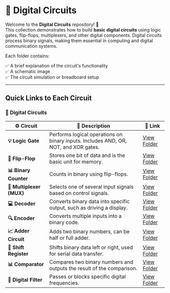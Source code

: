 # 🔌 Digital Circuits

Welcome to the **Digital Circuits** repository! 🎉  
This collection demonstrates how to build **basic digital circuits** using logic gates, flip-flops, multiplexers, and other digital components. Digital circuits process binary signals, making them essential in computing and digital communication systems.

Each folder contains:

✅ A brief explanation of the circuit's functionality  
✅ A schematic image  
✅ The circuit simulation or breadboard setup  

---

## Quick Links to Each Circuit

### 🔹 **Digital Circuits**  

| ⚙️ Circuit                     | 📜 Description                                                                   | 🔗 Link                                              |
|-------------------------------|-------------------------------------------------------------------------------|-----------------------------------------------------|
| **💡 Logic Gate**              | Performs logical operations on binary inputs. Includes AND, OR, NOT, and XOR gates. | [View Folder](./Logic_Gate)                           |
| **🔄 Flip-Flop**                | Stores one bit of data and is the basic unit for memory.                        | [View Folder](./Flip_Flop)                           |
| **📊 Binary Counter**           | Counts in binary using flip-flops.                                             | [View Folder](./Binary_Counter)                      |
| **🔢 Multiplexer (MUX)**        | Selects one of several input signals based on control signals.                  | [View Folder](./Multiplexer)                         |
| **💻 Decoder**                  | Converts binary data into specific output, such as driving a display.           | [View Folder](./Decoder)                             |
| **🔍 Encoder**                  | Converts multiple inputs into a binary code.                                    | [View Folder](./Encoder)                             |
| **📈 Adder Circuit**            | Adds two binary numbers, can be half or full adder.                             | [View Folder](./Adder_Circuit)                       |
| **🔄 Shift Register**           | Shifts binary data left or right, used for serial data transfer.                | [View Folder](./Shift_Register)                      |
| **📊 Comparator**               | Compares two binary numbers and outputs the result of the comparison.           | [View Folder](./Comparator)                          |
| **📶 Digital Filter**           | Passes or blocks specific digital frequencies.                                  | [View Folder](./Digital_Filter)                      |
